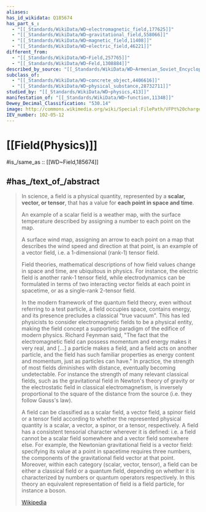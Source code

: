 ```yaml
---
aliases:
has_id_wikidata: Q185674
has_part_s_:
  - "[[_Standards/WikiData/WD~electromagnetic_field,177625]]"
  - "[[_Standards/WikiData/WD~gravitational_field,558066]]"
  - "[[_Standards/WikiData/WD~magnetic_field,11408]]"
  - "[[_Standards/WikiData/WD~electric_field,46221]]"
different_from:
  - "[[_Standards/WikiData/WD~Field,257765]]"
  - "[[_Standards/WikiData/WD~Feld,1308884]]"
described_by_source: "[[_Standards/WikiData/WD~Armenian_Soviet_Encyclopedia,2657718]]"
subclass_of:
  - "[[_Standards/WikiData/WD~concrete_object,4406616]]"
  - "[[_Standards/WikiData/WD~physical_substance,28732711]]"
studied_by: "[[_Standards/WikiData/WD~physics,413]]"
manifestation_of: "[[_Standards/WikiData/WD~function,11348]]"
Dewey_Decimal_Classification: "530.14"
image: http://commons.wikimedia.org/wiki/Special:FilePath/VFPt%20charges%20plus%20minus%20thumb.svg
IEV_number: 102-05-12
---
```


# [[Field(Physics)]] 

#is_/same_as :: [[WD~Field,185674]] 

## #has_/text_of_/abstract 

> In science, a field is a physical quantity, represented by a **scalar, vector, or tensor**, 
> that has a value for **each point in space and time**. 
> 
> An example of a scalar field is a weather map, 
> with the surface temperature described by assigning a number to each point on the map. 
> 
> A surface wind map, assigning an arrow to each point on a map 
> that describes the wind speed and direction at that point, is an example of a vector field, 
> i.e. a 1-dimensional (rank-1) tensor field. 
> 
> Field theories, mathematical descriptions of how field values change in space and time, 
> are ubiquitous in physics. For instance, the electric field is another rank-1 tensor field, while electrodynamics can be formulated in terms of two interacting vector fields at each point in spacetime, or as a single-rank 2-tensor field.
>
> In the modern framework of the quantum field theory, even without referring to a test particle, a field occupies space, contains energy, and its presence precludes a classical "true vacuum". This has led physicists to consider electromagnetic fields to be a physical entity, making the field concept a supporting paradigm of the edifice of modern physics. Richard Feynman said, "The fact that the electromagnetic field can possess momentum and energy makes it very real, and [...] a particle makes a field, and a field acts on another particle, and the field has such familiar properties as energy content and momentum, just as particles can have." In practice, the strength of most fields diminishes with distance, eventually becoming undetectable. For instance the strength of many relevant classical fields, such as the gravitational field in Newton's theory of gravity or the electrostatic field in classical electromagnetism, is inversely proportional to the square of the distance from the source (i.e. they follow Gauss's law).
>
> A field can be classified as a scalar field, a vector field, a spinor field or a tensor field according to whether the represented physical quantity is a scalar, a vector, a spinor, or a tensor, respectively. A field has a consistent tensorial character wherever it is defined: i.e. a field cannot be a scalar field somewhere and a vector field somewhere else. For example, the Newtonian gravitational field is a vector field: specifying its value at a point in spacetime requires three numbers, the components of the gravitational field vector at that point. Moreover, within each category (scalar, vector, tensor), a field can be either a classical field or a quantum field, depending on whether it is characterized by numbers or quantum operators respectively. In this theory an equivalent representation of field is a field particle, for instance a boson.
>
> [Wikipedia](https://en.wikipedia.org/wiki/Field%20(physics)) 

